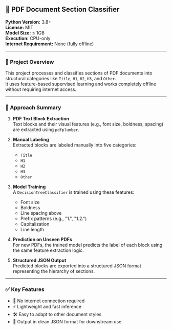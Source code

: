 ## 📝 PDF Document Section Classifier

**Python Version:** 3.8+  
**License:** MIT  
**Model Size:** ≤ 1GB  
**Execution:** CPU-only  
**Internet Requirement:** None (fully offline)

---

### 📌 Project Overview

This project processes and classifies sections of PDF documents into structural categories like `Title`, `H1`, `H2`, `H3`, and `Other`.  
It uses feature-based supervised learning and works completely offline without requiring internet access.

---

### 🧠 Approach Summary

1. **PDF Text Block Extraction**  
   Text blocks and their visual features (e.g., font size, boldness, spacing) are extracted using `pdfplumber`.

2. **Manual Labeling**  
   Extracted blocks are labeled manually into five categories:  
   - `Title`  
   - `H1`  
   - `H2`  
   - `H3`  
   - `Other`

3. **Model Training**  
   A `DecisionTreeClassifier` is trained using these features:  
   - Font size  
   - Boldness  
   - Line spacing above  
   - Prefix patterns (e.g., "1.", "1.2.")  
   - Capitalization  
   - Line length

4. **Prediction on Unseen PDFs**  
   For new PDFs, the trained model predicts the label of each block using the same feature extraction logic.

5. **Structured JSON Output**  
   Predicted blocks are exported into a structured JSON format representing the hierarchy of sections.

---

### ✅ Key Features

- 📴 No internet connection required  
- ⚡ Lightweight and fast inference  
- 🛠️ Easy to adapt to other document styles  
- 📄 Output in clean JSON format for downstream use
